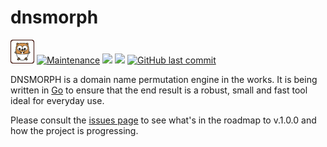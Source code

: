 # dnsmorph

[![baby-gopher](https://raw.githubusercontent.com/drnic/babygopher-site/gh-pages/images/babygopher-logo-small.png)](http://www.babygopher.org)
[![Maintenance](https://img.shields.io/maintenance/yes/2018.svg)]()
[![](https://img.shields.io/github/issues-raw/errantbot/dnsmorph.svg)](https://github.com/errantbot/dnsmorph/issues)
[![](https://img.shields.io/github/issues-closed-raw/errantbot/dnsmorph.svg)](https://github.com/errantbot/dnsmorph/issues?q=is%3Aissue+is%3Aclosed)
[![GitHub last commit](https://img.shields.io/github/last-commit/errantbot/dnsmorph.svg)](https://github.com/errantbot/dnsmorph/commit/master)

DNSMORPH is a domain name permutation engine in the works. It is being written in [Go](https://golang.org/) to ensure that the end result is a robust, small and fast tool ideal for everyday use.

Please consult the [issues page](https://github.com/errantbot/dnsmorph/issues) to see what's in the roadmap to v.1.0.0 and how the project is progressing.